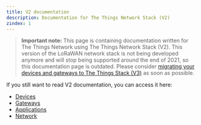 ```yaml
---
title: V2 documentation
description: Documentation for The Things Network Stack (V2)
zindex: 1
---
```


> **Important note:** This page is containing documentation written for The Things Network using The Things Network Stack (V2). This version of the LoRaWAN network stack is not being developed anymore and will stop being supported around the end of 2021, so this documentation page is outdated. Please consider [migrating your devices and gateways to The Things Stack (V3)](../the-things-stack/migrate-to-v3.md) as soon as possible. 

If you still want to read V2 documentation, you can access it here: 

- [Devices](../devices)
- [Gateways](../gateways)
- [Applications](../applications)
- [Network](../network)